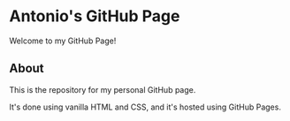 # Antonio's GitHub Page

Welcome to my GitHub Page!

## About

This is the repository for my personal GitHub page.

It's done using vanilla HTML and CSS, and it's hosted using GitHub Pages.



